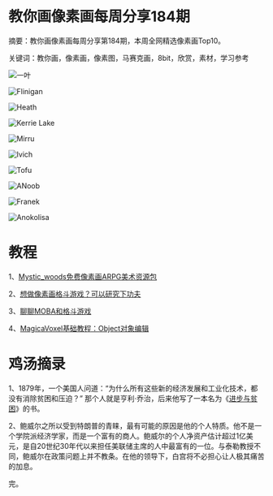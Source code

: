 # 教你画像素画每周分享184期

摘要：教你画像素画每周分享第184期，本周全网精选像素画Top10。

关键词：教你画，像素画，像素图，马赛克画，8bit，欣赏，素材，学习参考

![一叶](https://tva1.sinaimg.cn/large/e6c9d24ely1h2ey5hr6mqj20qo0gc76g.jpg)

![Flinigan](https://tva1.sinaimg.cn/large/e6c9d24ely1h2ey5ih5bsj20u00u0acc.jpg)

![Heath](https://tva1.sinaimg.cn/large/e6c9d24ely1h2ey5kn93nj21du0u0wj4.jpg)

![Kerrie Lake](https://tva1.sinaimg.cn/large/e6c9d24ely1h2ey5gtkluj20u00u074r.jpg)

![Mirru](https://tva1.sinaimg.cn/large/e6c9d24ely1h2ey5g0y3nj20u00u0gom.jpg)

![Ivich](https://tva1.sinaimg.cn/large/e6c9d24ely1h2ey5gdxomj20xc0qhgm5.jpg)

![Tofu](https://tva1.sinaimg.cn/large/e6c9d24ely1h2ey5jmgrvj20u00u0dgq.jpg)

![ANoob](https://tva1.sinaimg.cn/large/e6c9d24ely1h2ey5k34nkj20rs0rsq47.jpg)

![Franek](https://tva1.sinaimg.cn/large/e6c9d24ely1h2ey5hdojdj20mp0u90tx.jpg)

![Anokolisa](https://tva1.sinaimg.cn/large/e6c9d24ely1h2ey5j52nzj20xb0kaq65.jpg)

# 教程

1、[Mystic_woods免费像素画ARPG美术资源包](https://mp.weixin.qq.com/s/vkmUPy5xdTpXXB97sBJ5qw)

2、[想做像素画格斗游戏？可以研究下功夫](https://mp.weixin.qq.com/s/eyUTTmR0oO2NlPP7N7a9xQ)

3、[聊聊MOBA和格斗游戏](https://mp.weixin.qq.com/s/3UwzNSNkn6y9vQ2gOUqKDg)

4、[MagicaVoxel基础教程：Object对象编辑](https://mp.weixin.qq.com/s/OoV07bOLYzrS_AEjENeaZw)

# 鸡汤摘录

1、1879年，一个美国人问道：“为什么所有这些新的经济发展和工业化技术，都没有消除贫困和压迫？” 那个人就是亨利·乔治，后来他写了一本名为《[进步与贫困](https://wx.zsxq.com/mweb/views/weread/search.html?keyword=进步与贫困)》的书。

2、鲍威尔之所以受到特朗普的青睐，最有可能的原因是他的个人特质。他不是一个学院派经济学家，而是一个富有的商人。鲍威尔的个人净资产估计超过1亿美元，是自20世纪30年代以来担任美联储主席的人中最富有的一位。与泰勒教授不同，鲍威尔在政策问题上并不教条。在他的领导下，白宫将不必担心让人极其痛苦的加息。

完。